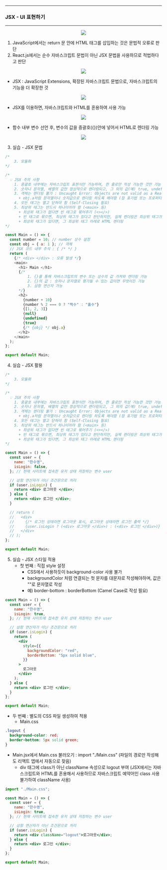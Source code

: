 -----
### JSX - UI 표현하기
-----
<div align="center">
<img src="https://github.com/user-attachments/assets/fa590658-6518-4ecf-8275-35969d878df9">
</div>

1. JavaScript에서는 return 문 안에 HTML 태그를 삽입하는 것은 문법적 오류로 판단
2. React.js에서는 순수 자바스크립트 문법이 아닌 JSX 문법을 사용하므로 적법하다고 판단
<div align="center">
<img src="https://github.com/user-attachments/assets/fc00d6ea-b24f-447d-9f71-a686c54f8d65">
</div>

   - JSX : JavaScript Extensions, 확장된 자바스크립트 문법으로, 자바스크립트의 기능을 더 확장한 것
<div align="center">
<img src="https://github.com/user-attachments/assets/2d3fc776-8871-4705-8838-fc0a6093315b">
</div>

  - JSX를 이용하면, 자바스크립트와 HTML를 혼용하여 사용 가능
<div align="center">
<img src="https://github.com/user-attachments/assets/d82c7097-3a0e-4901-a3c8-404f87f881dd">
</div>

  - 함수 내부 변수 선언 후, 변수의 값을 중괄호({})안에 넣어서 HTML로 렌더링 가능
<div align="center">
<img src="https://github.com/user-attachments/assets/3c4d81ca-148f-4568-bffd-561885dfdea1">
</div>

3. 실습 - JSX 문법
```js
/*
    3. 모듈화
*/

/*
  💡 JSX 주의 사항
    1. 중괄호 내부에는 자바스크립트 표현식만 가능하며, 한 줄로만 작성 가능한 것만 가능 (if, for 등 X)
    2. 숫자나 문자열, 배열의 값만 정상적으로 렌더링되고, 그 외의 값(예) true, undefined, null)은 렌더링 되지 않음
    3. 객체는 렌더링 불가 : Uncaught Error: Objects are not valid as a React child
      + obj.a처럼 문자열이나 숫자값으로 렌더링 하도록 해야함 (점 표기법 또는 프로퍼티 접근 필요)
    4. 모든 태그는 열고 닫혀야 함 (Self-Closing 필요)
    5. 최상위 태그는 반드시 하나이어야 함 (<main> 등)
      + 최상위 태그가 없다면 빈 태그로 묶어주기 (<></>) 
      + 빈 태그로 묶으면, 최상위 태그가 있다고 판단하지만, 실제 렌더링은 최상위 태그가 없는 것으로 설정하여 일반적인 HTML 태그처럼 렌더링
      + 최상위 태그가 있다면, 그 최상위 태그 아레로 HTML 렌더링
*/

const Main = () => {
  const number = 10; // number 상수 설정
  const obj = { a: 1 }; // 객체
  // JSX 코드 내부 주석 : { /* */ }
  return (
    {/* <div> </div> : 오류 발생 */}
    <main>
      <h1> Main </h1>
      {/* 
          1. {}를 통해 자바스크립트의 변수 또는 상수의 값 가져와 렌더링 가능
          2. {}의 값 : 숫자나 문자열로 평가될 수 있는 값이면 무엇이든 가능
          3. 삼항 연산자 가능
      */}
      <h2>
        {number + 10}
        {number % 2 === 0 ? "짝수" : "홀수"}
        {[1, 2, 3]}
        {null}
        {undefined}
        {true}
        {/* {obj} */ obj.a}
      </h2>
    </main>
  );
};

export default Main;
```

4. 실습 - JSX 활용
```jsx
/*
    3. 모듈화
*/

/*
  💡 JSX 주의 사항
    1. 중괄호 내부에는 자바스크립트 표현식만 가능하며, 한 줄로만 작성 가능한 것만 가능 (if, for 등 X)
    2. 숫자나 문자열, 배열의 값만 정상적으로 렌더링되고, 그 외의 값(예) true, undefined, null)은 렌더링 되지 않음
    3. 객체는 렌더링 불가 : Uncaught Error: Objects are not valid as a React child
      + obj.a처럼 문자열이나 숫자값으로 렌더링 하도록 해야함 (점 표기법 또는 프로퍼티 접근 필요)
    4. 모든 태그는 열고 닫혀야 함 (Self-Closing 필요)
    5. 최상위 태그는 반드시 하나이어야 함 (<main> 등)
      + 최상위 태그가 없다면 빈 태그로 묶어주기 (<></>) 
      + 빈 태그로 묶으면, 최상위 태그가 있다고 판단하지만, 실제 렌더링은 최상위 태그가 없는 것으로 설정하여 일반적인 HTML 태그처럼 렌더링
      + 최상위 태그가 있다면, 그 최상위 태그 아레로 HTML 렌더링
*/

const Main = () => {
  const user = {
    name: "한수영",
    isLogin: false,
  }; // 현재 사이트에 접속한 유저 상태 저장하는 변수 user

  // 삼항 연산자가 아닌 조건문으로 처리
  if (user.isLogin) {
    return <div> 로그아웃 </div>;
  } else {
    return <div> 로그인 </div>;
  }

  // return (
  //   <div>
  //     {/* 로그인 상태라면 로그아웃 표시, 로그아웃 상태라면 로그인 출력 */}
  //     {user.isLogin ? (<div> 로그아웃 </div>) : (<div> 로그인 </div>)}
  //   </div>
  // );
};

export default Main;
```

5. 실습 - JSX 스타일 적용
   - 첫 번째 : 직접 style 설정
     + CSS에서 사용하듯이 background-color 사용 불가
     + backgroundColor 처럼 연결되는 첫 문자를 대문자로 작성해야하며, 값은 ""로 문자열로 작성
     + 예) border-bottom : borderBottom (Camel Case로 작성 필요)
```jsx
const Main = () => {
  const user = {
    name: "한수영",
    isLogin: true,
  }; // 현재 사이트에 접속한 유저 상태 저장하는 변수 user

  // 삼항 연산자가 아닌 조건문으로 처리
  if (user.isLogin) {
    return (
      <div
        style={{
          backgroundColor: "red",
          borderBottom: "5px solid blue",
        }}
      >
        로그아웃
      </div>
    );
  } else {
    return <div> 로그인 </div>;
  }
};

export default Main;
```
   - 두 번째 : 별도의 CSS 파일 생성하여 적용
     + Main.css
```css
.logout {
  background-color: red;
  border-bottom: 5px solid green;
}
```
   - Main.jsx에서 Main.css 불러오기 : import "./Main.css" (파일의 경로만 작성해도 리액트 앱에서 자동으로 찾음)
     + div 태그에 class가 아닌 className 속성으로 logout 부여 (JSX에서는 자바스크립트와 HTML를 혼용해서 사용하므로 자바스크립트 예약어인 class 사용 불가하여 className 사용)
```jsx
import "./Main.css";

const Main = () => {
  const user = {
    name: "한수영",
    isLogin: true,
  }; // 현재 사이트에 접속한 유저 상태 저장하는 변수 user

  // 삼항 연산자가 아닌 조건문으로 처리
  if (user.isLogin) {
    return <div className="logout">로그아웃</div>;
  } else {
    return <div> 로그인 </div>;
  }
};

export default Main;
```
